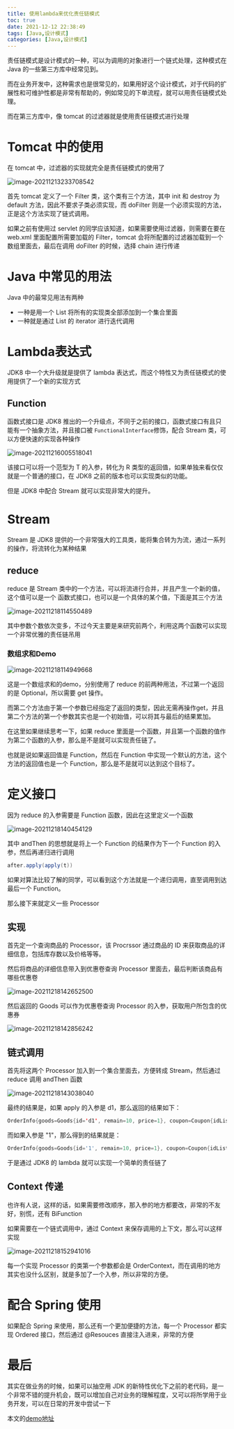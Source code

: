 ```yaml
---
title: 使用lambda来优化责任链模式
toc: true
date: 2021-12-12 22:38:49
tags: [Java,设计模式]
categories: [Java,设计模式]
---
```

责任链模式是设计模式的一种，可以为调用的对象进行一个链式处理，这种模式在 Java 的一些第三方库中经常见到。

而在业务开发中，这种需求也是很常见的，如果用好这个设计模式，对于代码的扩展性和可维护性都是非常有帮助的，例如常见的下单流程，就可以用责任链模式处理。

而在第三方库中，像 tomcat 的过滤器就是使用责任链模式进行处理

# Tomcat 中的使用

在 tomcat 中，过滤器的实现就完全是责任链模式的使用了

![image-20211213233708542](	https://szhtc-1252780558.cos.ap-shanghai.myqcloud.com/%E6%96%87%E7%AB%A0/%E4%BD%BF%E7%94%A8lambda%E6%9D%A5%E4%BC%98%E5%8C%96%E8%B4%A3%E4%BB%BB%E9%93%BE%E6%A8%A1%E5%BC%8F/image-20211213233708542.png)

首先 tomcat 定义了一个 Filter 类，这个类有三个方法，其中 init 和 destroy 为 default 方法，因此不要求子类必须实现，而 doFilter 则是一个必须实现的方法，正是这个方法实现了链式调用。

如果之前有使用过 servlet 的同学应该知道，如果需要使用过滤器，则需要在要在 web.xml 里面配置所需要加载的 Filter，tomcat 会将所配置的过滤器加载到一个数组里面去，最后在调用 doFilter 的时候，选择 chain 进行传递

# Java 中常见的用法

Java 中的最常见用法有两种

* 一种是用一个 List 将所有的实现类全部添加到一个集合里面
* 一种就是通过 List 的 iterator 进行迭代调用

# Lambda表达式

JDK8 中一个大升级就是提供了 lambda 表达式，而这个特性又为责任链模式的使用提供了一个新的实现方式

## Function

函数式接口是 JDK8 推出的一个升级点，不同于之前的接口，函数式接口有且只能有一个抽象方法，并且接口被 `FunctionalInterface`修饰，配合 Stream 类，可以方便快速的实现各种操作

![image-20211216005518041](	https://szhtc-1252780558.cos.ap-shanghai.myqcloud.com/%E6%96%87%E7%AB%A0/%E4%BD%BF%E7%94%A8lambda%E6%9D%A5%E4%BC%98%E5%8C%96%E8%B4%A3%E4%BB%BB%E9%93%BE%E6%A8%A1%E5%BC%8F/image-20211216005518041.png)

该接口可以将一个范型为 T 的入参，转化为 R 类型的返回值，如果单独来看仅仅就是一个普通的接口，在 JDK8 之前的版本也可以实现类似的功能。

但是 JDK8 中配合 Stream 就可以实现非常大的提升。

# Stream

Stream 是 JDK8 提供的一个非常强大的工具类，能将集合转为为流，通过一系列的操作，将流转化为某种结果

## reduce

reduce 是 Stream 类中的一个方法，可以将流进行合并，并且产生一个新的值，这个值可以是一个 函数式接口，也可以是一个具体的某个值，下面是其三个方法

![image-20211218114550489](	https://szhtc-1252780558.cos.ap-shanghai.myqcloud.com/%E6%96%87%E7%AB%A0/%E4%BD%BF%E7%94%A8lambda%E6%9D%A5%E4%BC%98%E5%8C%96%E8%B4%A3%E4%BB%BB%E9%93%BE%E6%A8%A1%E5%BC%8F/image-20211218114550489.png)

其中参数个数依次变多，不过今天主要是来研究前两个，利用这两个函数可以实现一个非常优雅的责任链吊用

### 数组求和Demo

![image-20211218114949668](	https://szhtc-1252780558.cos.ap-shanghai.myqcloud.com/%E6%96%87%E7%AB%A0/%E4%BD%BF%E7%94%A8lambda%E6%9D%A5%E4%BC%98%E5%8C%96%E8%B4%A3%E4%BB%BB%E9%93%BE%E6%A8%A1%E5%BC%8F/image-20211218114949668.png)

这是一个数组求和的demo，分别使用了 reduce 的前两种用法，不过第一个返回的是 Optional，所以需要 get 操作。

而第二个方法由于第一个参数已经指定了返回的类型，因此无需再操作get，并且第二个方法的第一个参数其实也是一个初始值，可以将其与最后的结果累加。



在这里如果继续思考一下，如果 reduce 里面是一个函数，并且第一个函数的值作为第二个函数的入参，那么是不是就可以实现责任链了。

也就是说如果返回值是 Function，然后在 Function 中实现一个默认的方法，这个方法的返回值也是一个 Function，那么是不是就可以达到这个目标了。





# 定义接口

因为 reduce 的入参需要是 Function 函数，因此在这里定义一个函数

![image-20211218140454129](	https://szhtc-1252780558.cos.ap-shanghai.myqcloud.com/%E6%96%87%E7%AB%A0/%E4%BD%BF%E7%94%A8lambda%E6%9D%A5%E4%BC%98%E5%8C%96%E8%B4%A3%E4%BB%BB%E9%93%BE%E6%A8%A1%E5%BC%8F/image-20211218140454129.png)

其中 andThen 的思想就是将上一个 Function 的结果作为下一个 Function 的入参，然后再递归进行调用

```java
after.apply(apply(t))
```

如果对算法比较了解的同学，可以看到这个方法就是一个递归调用，直至调用到达最后一个 Function。

那么接下来就定义一些 Processor

## 实现

首先定一个查询商品的 Processor，该 Procrssor 通过商品的 ID 来获取商品的详细信息，包括库存数以及价格等等。

然后将商品的详细信息带入到优惠卷查询 Processor 里面去，最后判断该商品有哪些优惠卷

![image-20211218142652500](	https://szhtc-1252780558.cos.ap-shanghai.myqcloud.com/%E6%96%87%E7%AB%A0/%E4%BD%BF%E7%94%A8lambda%E6%9D%A5%E4%BC%98%E5%8C%96%E8%B4%A3%E4%BB%BB%E9%93%BE%E6%A8%A1%E5%BC%8F/image-20211218142652500.png)

然后返回的 Goods 可以作为优惠卷查询 Processor 的入参，获取用户所包含的优惠券

![image-20211218142856242](	https://szhtc-1252780558.cos.ap-shanghai.myqcloud.com/%E6%96%87%E7%AB%A0/%E4%BD%BF%E7%94%A8lambda%E6%9D%A5%E4%BC%98%E5%8C%96%E8%B4%A3%E4%BB%BB%E9%93%BE%E6%A8%A1%E5%BC%8F/image-20211218142856242.png)



## 链式调用

首先将这两个 Processor 加入到一个集合里面去，方便转成 Stream，然后通过 reduce 调用 andThen 函数

![image-20211218143038040](	https://szhtc-1252780558.cos.ap-shanghai.myqcloud.com/%E6%96%87%E7%AB%A0/%E4%BD%BF%E7%94%A8lambda%E6%9D%A5%E4%BC%98%E5%8C%96%E8%B4%A3%E4%BB%BB%E9%93%BE%E6%A8%A1%E5%BC%8F/image-20211218143038040.png)

 最终的结果是，如果 apply 的入参是 d1，那么返回的结果如下：

```java
OrderInfo{goods=Goods{id='d1', remain=10, price=1}, coupon=Coupon{idList=null, discount=null}}

```

而如果入参是 "1"，那么得到的结果就是：

```java
OrderInfo{goods=Goods{id='1', remain=10, price=1}, coupon=Coupon{idList=[1], discount=10}}

```

于是通过 JDK8 的 lambda 就可以实现一个简单的责任链了

## Context 传递

也许有人说，这样的话，如果需要修改顺序，那入参的地方都要改，非常的不友好，别慌，还有 BiFunction

如果需要在一个链式调用中，通过 Context 来保存调用的上下文，那么可以这样实现

![image-20211218152941016](	https://szhtc-1252780558.cos.ap-shanghai.myqcloud.com/%E6%96%87%E7%AB%A0/%E4%BD%BF%E7%94%A8lambda%E6%9D%A5%E4%BC%98%E5%8C%96%E8%B4%A3%E4%BB%BB%E9%93%BE%E6%A8%A1%E5%BC%8F/image-20211218152941016.png)

每一个实现 Processor 的类第一个参数都会是 OrderContext，而在调用的地方其实也没什么区别，就是多加了一个入参，所以非常的方便。

# 配合 Spring 使用

如果配合 Spring 来使用，那么还有一个更加便捷的方法，每一个 Processor 都实现 Ordered 接口，然后通过 @Resouces 直接注入进来，非常的方便

# 最后

其实在做业务的时候，如果可以抽空用 JDK 的新特性优化下之前的老代码，是一个非常不错的提升机会，既可以增加自己对业务的理解程度，又可以将所学用于业务开发，可以在日常的开发中尝试一下

本文的[demo地址](https://github.com/Somersames/article-demo/tree/master/responsibility-demo)

